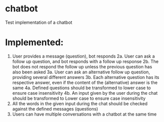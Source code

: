 # chatbot
Test implementation of a chatbot



# Implemented:
1. User provides a message (question), bot responds
2a. User can ask a follow up question, and bot responds with a follow up response
2b. The bot does not respond the follow up unless the previous question has also been asked
3a. User can ask an alternative follow up question, providing several different answers
3b. Each alternative question has its respective answer, even if the content of the (alternative) answer is the same
4a. Defined questions should be transformed to lower case to ensure case insensitivity
4b. An input given by the user during the chat should be transformed to Lower case to ensure case insensitivity
5. All the words in the given input during the chat should be checked against the defined messages (questions)
6. Users can have multiple conversations with a chatbot at the same time
